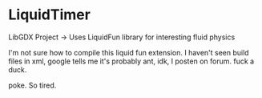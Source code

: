 LiquidTimer
===========

LibGDX Project
 -> Uses LiquidFun library for interesting fluid physics


I'm not sure how to compile this liquid fun extension. I haven't seen build files in xml, google tells me it's probably ant, idk, I posten on forum. fuck a duck.

poke. So tired.